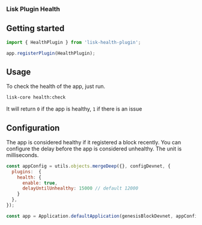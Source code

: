 ### Lisk Plugin Health 

## Getting started 

```js
import { HealthPlugin } from 'lisk-health-plugin';

app.registerPlugin(HealthPlugin);
```

## Usage
To check the health of the app, just run.
```bash
lisk-core health:check
```
It will return `0` if the app is healthy, `1` if there is an issue


## Configuration

The app is considered healthy if it registered a block recently. You can configure the delay before the app is considered unhealthy.
The unit is milliseconds.

```js
const appConfig = utils.objects.mergeDeep({}, configDevnet, {
  plugins:  {
    health: {
      enable: true,
      delayUntilUnhealthy: 15000 // default 12000
    }
  },
});

const app = Application.defaultApplication(genesisBlockDevnet, appConfig); 
```
